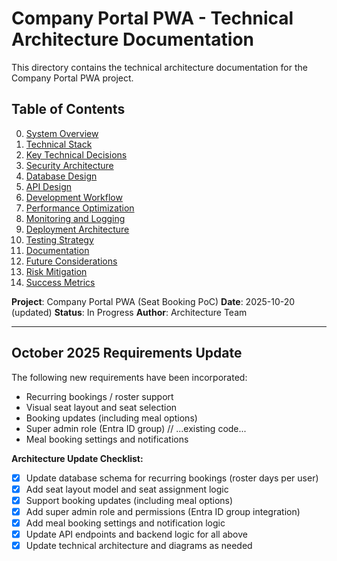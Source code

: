 # Company Portal PWA - Technical Architecture Documentation

This directory contains the technical architecture documentation for the Company Portal PWA project.

## Table of Contents

0. [System Overview](00-overview.md)
1. [Technical Stack](01-technical-stack.md)
2. [Key Technical Decisions](02-key-decisions.md)
3. [Security Architecture](03-security.md)
4. [Database Design](04-database.md)
5. [API Design](05-api-design.md)
6. [Development Workflow](06-development.md)
7. [Performance Optimization](07-performance.md)
8. [Monitoring and Logging](08-monitoring.md)
9. [Deployment Architecture](09-deployment.md)
10. [Testing Strategy](10-testing.md)
11. [Documentation](11-documentation.md)
12. [Future Considerations](12-future.md)
13. [Risk Mitigation](13-risks.md)
14. [Success Metrics](14-metrics.md)

**Project**: Company Portal PWA (Seat Booking PoC)
**Date**: 2025-10-20 (updated)
**Status**: In Progress
**Author**: Architecture Team

---

## October 2025 Requirements Update

The following new requirements have been incorporated:

- Recurring bookings / roster support
- Visual seat layout and seat selection
- Booking updates (including meal options)
- Super admin role (Entra ID group)
  // ...existing code...
- Meal booking settings and notifications

**Architecture Update Checklist:**

- [x] Update database schema for recurring bookings (roster days per user)
- [x] Add seat layout model and seat assignment logic
- [x] Support booking updates (including meal options)
- [x] Add super admin role and permissions (Entra ID group integration)
- [x] Add meal booking settings and notification logic
- [x] Update API endpoints and backend logic for all above
- [x] Update technical architecture and diagrams as needed
